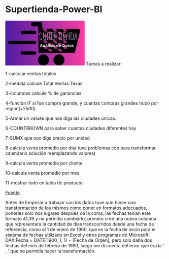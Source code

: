 # Supertienda-Power-BI


<img src="https://github.com/Bearodriguez2022/Supertienda-Power-BI/blob/main/imagenes/logo%20supertienda.png" alt="logo" width="250"/>
Tareas a realizar:

1-calcular ventas totales

2-medida calcule Total Ventas  Texas

3-columnas calcule % de ganancias

4-función IF si fue compra grande, y cuantas compras grandes hubo por región(+2500)

5-Armar un values que nos diga las ciudades únicas.

6-COUNTRROWN para saber cuantas ciudades diferentes hay

7-SUMX que nos diga precio por unidad

8-calcula venta promedio por día( tuve problemas con para transformar calendario solución reemplazando valores)

9-calcula venta promedio por cliente

10-calcula venta promedio por mes

11-mostrar todo en tabla de producto

[Fuente](https://www.youtube.com/redirect?event=video_description&redir_token=QUFFLUhqbUpSbmFGQ0VzbGZyeXlBdEpoSzEwQmx2Rnd3QXxBQ3Jtc0tud1IwclpjME5vOTlyT1hwZ0xPUVJ3UFhYT3VrekdPaU5zWlByNUVIRTlPS0g1QVBuc1A5b0hIOU1KemJpSkNNNlkySlBnNHBZZU5NMDloczVTUllYRE1teHpLR1pCY19DVHZ6a00zaUdqM2xveF9Zdw&q=https%3A%2F%2Fa2capacitacion.com%2FArchivos%2FYoutube%2FSupertienda%2BEspan%25CC%2583ol%2B-%2BA2%2BCapacitacio%25CC%2581n.csv&v=rKreQw9JGvo).

Antes de Empezar a trabajar con los datos tuve que hacer una transformación de los mismos como poner en formatos adecuados, ponerles solo dos lugares despúes de la coma, las fechas tenian este formato 41,39 y no permitía cambiarlo; primero cree una nueva columna que representara la cantidad de días transcurridos desde una fecha de referencia, como el 1 de enero de 1900, que es la fecha de inicio para el sistema de fechas utilizado en Excel y otros programas de Microsoft. DAX:Fecha = DATE(1900, 1, 1) + [Fecha de Orden], pero solo daba dos fechas del mes de febrero de 1990, luego me dí cuenta del error que era la ' , ' que no permitía hacer la transformación.
